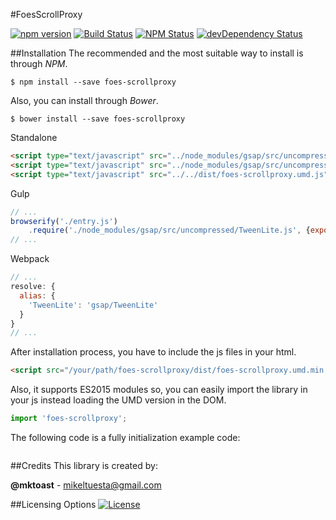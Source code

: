 #FoesScrollProxy
> 

[![npm version](https://img.shields.io/npm/v/foes-scrollproxy.svg?style=flat-square)](https://www.npmjs.com/package/foes-scrollproxy)
[![Build Status](http://img.shields.io/travis/FriendsOfECMAScript/ScrollProxy/master.svg?style=flat-square)](https://travis-ci.org/FriendsOfECMAScript/ScrollProxy)
[![NPM Status](http://img.shields.io/npm/dm/foes-scrollproxy.svg?style=flat-square)](https://www.npmjs.org/package/foes-scrollproxy)
[![devDependency Status](https://img.shields.io/david/FriendsOfECMAScript/ScrollProxy.svg?style=flat-square)](https://david-dm.org/FriendsOfECMAScript/ScrollProxy#info=dependencies)

##Installation
The recommended and the most suitable way to install is through *NPM*.
```shell
$ npm install --save foes-scrollproxy
```

Also, you can install through *Bower*.
```shell
$ bower install --save foes-scrollproxy
```


Standalone
```html
<script type="text/javascript" src="../node_modules/gsap/src/uncompressed/plugins/CSSPlugin.js"></script>
<script type="text/javascript" src="../node_modules/gsap/src/uncompressed/TweenLite.js"></script>
<script type="text/javascript" src="../../dist/foes-scrollproxy.umd.js"></script>
```
Gulp
```javascript
// ...
browserify('./entry.js')
    .require('./node_modules/gsap/src/uncompressed/TweenLite.js', {expose: '../TweenLite.js'})
// ...
```

Webpack
```js
// ...
resolve: {
  alias: {
    'TweenLite': 'gsap/TweenLite'
  }
}
// ...
```






After installation process, you have to include the js files in your html.
```html
<script src="/your/path/foes-scrollproxy/dist/foes-scrollproxy.umd.min.js"></script>
```

Also, it supports ES2015 modules so, you can easily import the library in your js instead loading the UMD version in the DOM.
```js
import 'foes-scrollproxy';
```

The following code is a fully initialization example code:
```js

```


##Credits
This library is created by:
>
**@mktoast** - [mikeltuesta@gmail.com](mailto:mikeltuesta@gmail.com)

##Licensing Options
[![License](https://img.shields.io/badge/License-MIT-yellowgreen.svg?style=flat-square)](https://github.com/FriendsOfECMAScript/ScrollProxy/blob/master/LICENSE)
